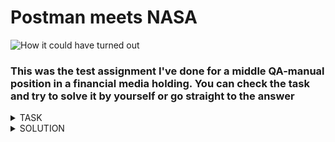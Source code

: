 # Postman meets NASA  

<picture>
 <source media="(prefers-color-scheme: dark)" srcset="https://scontent.ffru8-1.fna.fbcdn.net/v/t1.6435-9/102279727_3549640171717361_7718063278953332736_n.jpg?_nc_cat=110&ccb=1-7&_nc_sid=973b4a&_nc_ohc=a9XVQekx0AoAX-eGpNa&_nc_ht=scontent.ffru8-1.fna&oh=00_AfC_7rWdY92t36wm7LB4rRD2Q6CT19XFQYA2j4lcvAe-nw&oe=63EB6A30">
 <source media="(prefers-color-scheme: light)" srcset="https://scontent.ffru8-1.fna.fbcdn.net/v/t1.6435-9/102279727_3549640171717361_7718063278953332736_n.jpg?_nc_cat=110&ccb=1-7&_nc_sid=973b4a&_nc_ohc=a9XVQekx0AoAX-eGpNa&_nc_ht=scontent.ffru8-1.fna&oh=00_AfC_7rWdY92t36wm7LB4rRD2Q6CT19XFQYA2j4lcvAe-nw&oe=63EB6A30">
 <img alt="How it could have turned out" src="https://scontent.ffru8-1.fna.fbcdn.net/v/t1.6435-9/102279727_3549640171717361_7718063278953332736_n.jpg?_nc_cat=110&ccb=1-7&_nc_sid=973b4a&_nc_ohc=a9XVQekx0AoAX-eGpNa&_nc_ht=scontent.ffru8-1.fna&oh=00_AfC_7rWdY92t36wm7LB4rRD2Q6CT19XFQYA2j4lcvAe-nw&oe=63EB6A30">
</picture>

### This was the test assignment I've done for a middle QA-manual position in a financial media holding. You can check the task and try to solve it by yourself or go straight to the answer

<details><summary>TASK</summary>
<p>

The task should be completed using Postman with NASA open API  

https://api.nasa.gov/

You will need to find some Mars Rover Photos queries
1. Make a query with «Querying by Earth date» using 21.01.2022
2. Pass  the id of the second photo into Postman environment variable using JSON parsing

The solution should contain the query URL and the JS code for passing the variable

</p>
</details>

<details><summary>SOLUTION</summary>
<p>

1. https://api.nasa.gov/mars-photos/api/v1/rovers/curiosity/photos?earth_date=2022-01-21&api_key={{apiKey}}

Inside the Postman environment we create the variable apiKey that contains the API Key we recieve after 
registration on NASA API website. Recieved API Key should be passed into environment over the apiKey variable

2. 
  ```
  var jsonData = JSON.parse(responseBody);
  postman.setEnvironmentVariable("secondPhotoId", jsonData.photos[1].id)
  ```

In the body of GET query we find the list with all photos and pass the id of the second element from the list 
into the environment variable 

</p>
</details>
